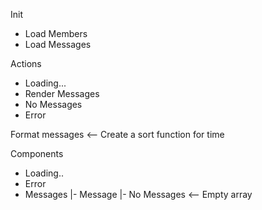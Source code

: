 Init

* Load Members
* Load Messages

Actions

* Loading...
* Render Messages
* No Messages
* Error

Format messages <-- Create a sort function for time

Components

* Loading..
* Error
* Messages
  |- Message
  |- No Messages <-- Empty array
